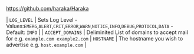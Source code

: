 https://github.com/haraka/Haraka

| `LOG_LEVEL` | Sets Log Level - Values:`EMERG`,`ALERT`,`CRIT`,`ERROR`,`WARN`,`NOTICE`,`INFO`,`DEBUG`,`PROTOCOL`,`DATA` - Default: `INFO` |
| `ACCEPT_DOMAINS` | Deliminited List of domains to accept mail for e.g. `example.com example2.com`
| `HOSTNAME` | The hostname you wish to advertise e.g. `host.example.com` |

